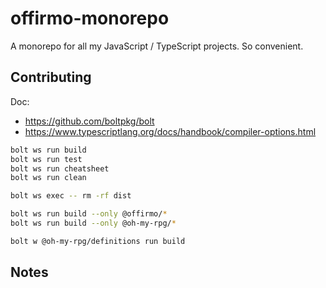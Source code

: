 # offirmo-monorepo
A monorepo for all my JavaScript / TypeScript projects. So convenient.


## Contributing

Doc:
* https://github.com/boltpkg/bolt
* https://www.typescriptlang.org/docs/handbook/compiler-options.html

```bash
bolt ws run build
bolt ws run test
bolt ws run cheatsheet
bolt ws run clean

bolt ws exec -- rm -rf dist

bolt ws run build --only @offirmo/*
bolt ws run build --only @oh-my-rpg/*

bolt w @oh-my-rpg/definitions run build
```

## Notes
